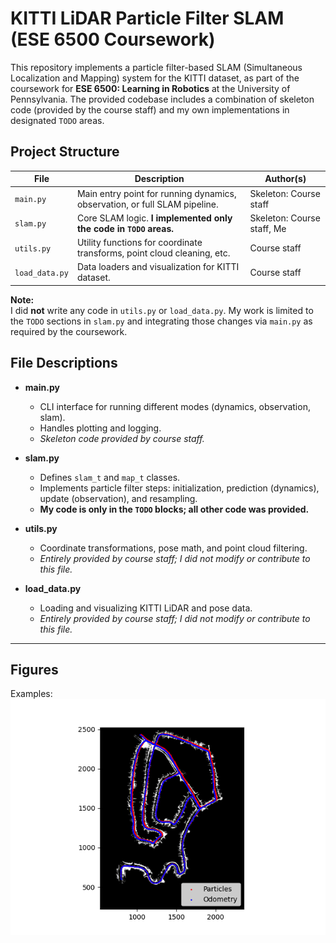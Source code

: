 # KITTI LiDAR Particle Filter SLAM (ESE 6500 Coursework)

This repository implements a particle filter-based SLAM (Simultaneous Localization and Mapping) system for the KITTI dataset, as part of the coursework for **ESE 6500: Learning in Robotics** at the University of Pennsylvania. The provided codebase includes a combination of skeleton code (provided by the course staff) and my own implementations in designated `TODO` areas.

## Project Structure

| File         | Description                                                                                  | Author(s)                  |
|--------------|---------------------------------------------------------------------------------------------|----------------------------|
| `main.py`    | Main entry point for running dynamics, observation, or full SLAM pipeline.                  | Skeleton: Course staff     |
| `slam.py`    | Core SLAM logic. **I implemented only the code in `TODO` areas.**                           | Skeleton: Course staff, Me |
| `utils.py`   | Utility functions for coordinate transforms, point cloud cleaning, etc.                      | Course staff               |
| `load_data.py`| Data loaders and visualization for KITTI dataset.                                           | Course staff               |

**Note:**  
I did **not** write any code in `utils.py` or `load_data.py`. My work is limited to the `TODO` sections in `slam.py` and integrating those changes via `main.py` as required by the coursework.

## File Descriptions

- **main.py**
  - CLI interface for running different modes (dynamics, observation, slam).
  - Handles plotting and logging.
  - *Skeleton code provided by course staff.*

- **slam.py**
  - Defines `slam_t` and `map_t` classes.
  - Implements particle filter steps: initialization, prediction (dynamics), update (observation), and resampling.
  - **My code is only in the `TODO` blocks; all other code was provided.**

- **utils.py**
  - Coordinate transformations, pose math, and point cloud filtering.
  - *Entirely provided by course staff; I did not modify or contribute to this file.*

- **load_data.py**
  - Loading and visualizing KITTI LiDAR and pose data.
  - *Entirely provided by course staff; I did not modify or contribute to this file.*

---

## Figures
Examples:
![Particle-Filter-Slam](docs/slam_00.png)
